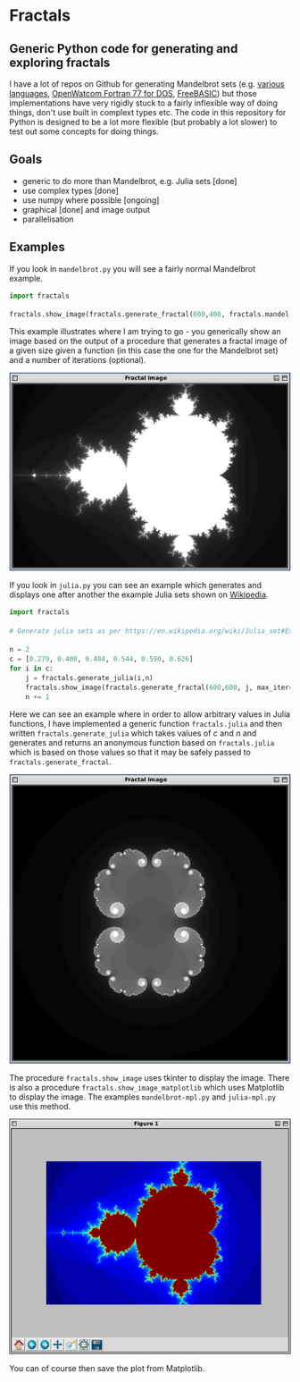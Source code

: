 # Fractals

## Generic Python code for generating and exploring fractals

I have a lot of repos on Github for generating Mandelbrot sets (e.g. [various languages](https://github.com/owainkenwayucl/mandel), [OpenWatcom Fortran 77 for DOS](https://github.com/owainkenwayucl/mandel77), [FreeBASIC](https://github.com/owainkenwayucl/mandbas)) but those implementations have very rigidly stuck to a fairly inflexible way of doing things, don't use built in complext types etc.  The code in this repository for Python is designed to be a lot more flexible (but probably a lot slower) to test out some concepts for doing things.

## Goals

 * generic to do more than Mandelbrot, e.g. Julia sets [done]
 * use complex types [done]
 * use numpy where possible [ongoing]
 * graphical [done] and image output
 * parallelisation

 ## Examples

 If you look in `mandelbrot.py` you will see a fairly normal Mandelbrot example.

 ```python
import fractals

fractals.show_image(fractals.generate_fractal(600,400, fractals.mandel, max_iter=50))
 ```

 This example illustrates where I am trying to go - you generically show an image based on the output of a procedure that generates a fractal image of a given size given a function (in this case the one for the Mandelbrot set) and a number of iterations (optional).

![Output of mandelbrot.py](img/mandel.png)

If you look in `julia.py` you can see an example which generates and displays one after another the example Julia sets shown on [Wikipedia](https://en.wikipedia.org/wiki/Julia_set#Examples_of_Julia_sets).

```python
import fractals

# Generate julia sets as per https://en.wikipedia.org/wiki/Julia_set#Examples_of_Julia_sets

n = 2
c = [0.279, 0.400, 0.484, 0.544, 0.590, 0.626]
for i in c: 
    j = fractals.generate_julia(i,n)
    fractals.show_image(fractals.generate_fractal(600,600, j, max_iter=50, xmin=-2.0, xmax=2.0, ymin=-2.0, ymax=2.0))
    n += 1
```

Here we can see an example where in order to allow arbitrary values in Julia functions, I have implemented a generic function `fractals.julia` and then written `fractals.generate_julia` which takes values of *c* and *n* and generates and returns an anonymous function based on `fractals.julia` which is based on those values so that it may be safely passed to `fractals.generate_fractal`.

![First output of julia.py](img/julia1.png)

The procedure `fractals.show_image` uses tkinter to display the image.  There is also a procedure `fractals.show_image_matplotlib` which uses Matplotlib to display the image.  The examples `mandelbrot-mpl.py` and `julia-mpl.py` use this method.

![Matplotlib screenshot](img/mandel2.png)

You can of course then save the plot from Matplotlib.